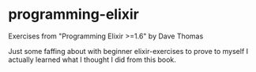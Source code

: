 # programming-elixir
Exercises from "Programming Elixir >=1.6" by Dave Thomas

Just some faffing about with beginner elixir-exercises to prove to myself I actually learned what I thought I did from this book.

